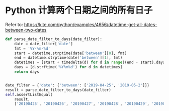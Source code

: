# Python 计算两个日期之间的所有日子

Refer to: https://kite.com/python/examples/4656/datetime-get-all-dates-between-two-dates

```py
def parse_date_filter_to_days(date_filter):
    date = date_filter['date']
    fmt = '%Y-%m-%d'
    start = datetime.strptime(date['between'][0], fmt)
    end = datetime.strptime(date['between'][1], fmt)
    datetimes = [start + timedelta(d) for d in range((end - start).days + 1)]
    days = [d.strftime('%Y%m%d') for d in datetimes]
    return days


date_filter = {'date': {'between': ['2019-04-25', '2019-05-2']}}
result = parse_date_filter_to_days(date_filter)
self.assertListEqual(
    result,
    ['20190425', '20190426', '20190427', '20190428', '20190429', '20190430', '20190501', '20190502'])
```
